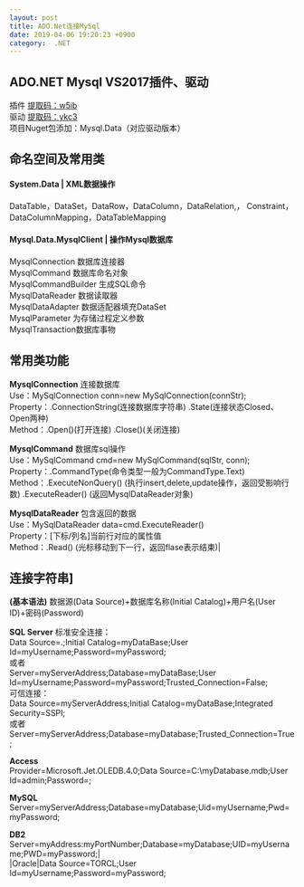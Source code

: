 ```yaml
---
layout: post
title: ADO.Net连接MySql
date: 2019-04-06 19:20:23 +0900
category:  .NET
---
```

## ADO.NET Mysql VS2017插件、驱动 
插件 [提取码：w5ib ](https://pan.baidu.com/s/1bNm8e20hZU6cnU0H7CzHnQ )  
驱动 [提取码：ykc3 ](https://pan.baidu.com/s/1JExlZDO9-4CgkjrjgcyrQg )  
项目Nuget包添加：Mysql.Data（对应驱动版本）  

## 命名空间及常用类
#### System.Data | XML数据操作
DataTable，DataSet，DataRow，DataColumn，DataRelation,，   Constraint，DataColumnMapping，DataTableMapping

#### Mysql.Data.MysqlClient | 操作Mysql数据库
MysqlConnection  数据库连接器  
MysqlCommand 数据库命名对象  
MysqlCommandBuilder 生成SQL命令  
MysqlDataReader  数据读取器  
MysqlDataAdapter 数据适配器填充DataSet  
MysqlParameter 为存储过程定义参数  
MysqlTransaction数据库事物

## 常用类功能
**MysqlConnection** 连接数据库  
Use：MySqlConnection conn=new MySqlConnection(connStr);  Property：.ConnectionString(连接数据库字符串) .State(连接状态Closed、Open两种)  
Method：.Open()(打开连接)  .Close()(关闭连接)  

**MysqlCommand** 数据库sql操作  
Use：MySqlCommand cmd=new MySqlCommand(sqlStr, conn);
Property：.CommandType(命令类型一般为CommandType.Text)  Method：.ExecuteNonQuery() (执行insert,delete,update操作，返回受影响行数) .ExecuteReader() (返回MysqlDataReader对象)  

**MysqlDataReader** 包含返回的数据  
Use：MySqlDataReader data=cmd.ExecuteReader()  
Property：[下标/列名]当前行对应的属性值  
Method：.Read() (光标移动到下一行，返回flase表示结束)|  

## 连接字符串]
**(基本语法)** 
数据源(Data Source)+数据库名称(Initial Catalog)+用户名(User ID)+密码(Password)  

**SQL Server** 
标准安全连接：  
Data Source=.;Initial Catalog=myDataBase;User Id=myUsername;Password=myPassword;  
或者  
Server=myServerAddress;Database=myDataBase;User Id=myUsername;Password=myPassword;Trusted_Connection=False;  
可信连接：  
Data Source=myServerAddress;Initial Catalog=myDataBase;Integrated Security=SSPI;  
或者     Server=myServerAddress;Database=myDatabase;Trusted_Connection=True;  
  
**Access**  
Provider=Microsoft.Jet.OLEDB.4.0;Data Source=C:\myDatabase.mdb;User Id=admin;Password=;    

**MySQL**  
Server=myServerAddress;Database=myDatabase;Uid=myUsername;Pwd=myPassword;  

**DB2**  
Server=myAddress:myPortNumber;Database=myDatabase;UID=myUsername;PWD=myPassword;|  
|Oracle|Data Source=TORCL;User Id=myUsername;Password=myPassword;   


<!--stackedit_data:
eyJoaXN0b3J5IjpbLTUzNjMzMzU1LDg2NDQ5ODc5MSwtNjkxOT
A2ODFdfQ==
-->